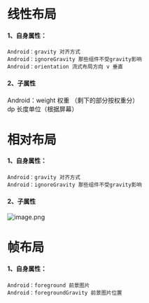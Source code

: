 # 线性布局
#### 1、自身属性：
    Android：gravity 对齐方式             
    Android：ignoreGravity 那些组件不受gravity影响 
    Android：orientation 流式布局方向 v 垂直
#### 2、子属性		
Android：weight 权重 （剩下的部分按权重分）		
dp 长度单位（根据屏幕）
  

# 相对布局
#### 1、自身属性：
    Android：gravity 对齐方式             
    Android：ignoreGravity 那些组件不受gravity影响 
#### 2、子属性
![image.png](https://i.loli.net/2019/11/06/KWpNPiHhoy7ALrQ.png)
            
# 帧布局
#### 1、自身属性：
    Android：foreground 前景图片
    Android：foregroundGravity 前景图片位置
